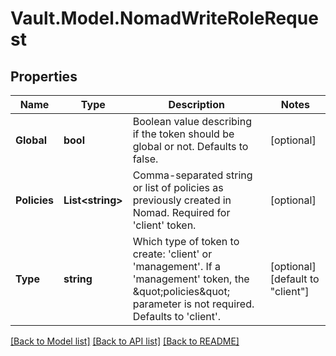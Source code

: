 # Vault.Model.NomadWriteRoleRequest

## Properties

Name | Type | Description | Notes
------------ | ------------- | ------------- | -------------
**Global** | **bool** | Boolean value describing if the token should be global or not. Defaults to false. | [optional] 
**Policies** | **List&lt;string&gt;** | Comma-separated string or list of policies as previously created in Nomad. Required for &#39;client&#39; token. | [optional] 
**Type** | **string** | Which type of token to create: &#39;client&#39; or &#39;management&#39;. If a &#39;management&#39; token, the \&quot;policies\&quot; parameter is not required. Defaults to &#39;client&#39;. | [optional] [default to "client"]

[[Back to Model list]](../README.md#documentation-for-models) [[Back to API list]](../README.md#documentation-for-api-endpoints) [[Back to README]](../README.md)

